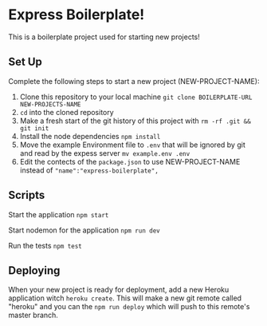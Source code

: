 # Express Boilerplate!

This is a boilerplate project used for starting new projects!

## Set Up

Complete the following steps to start a new project (NEW-PROJECT-NAME):

1. Clone this repository to your local machine `git clone BOILERPLATE-URL NEW-PROJECTS-NAME`
2. `cd` into the cloned repository
3. Make a fresh start of the git history of this project with `rm -rf .git && git init`
4. Install the node dependencies `npm install`
5. Move the example Environment file to `.env` that will be ignored by git and read by the expess server `mv example.env .env`
6. Edit the contects of the `package.json` to use NEW-PROJECT-NAME instead of `"name":"express-boilerplate",`

## Scripts

Start the application `npm start`

Start nodemon for the application `npm run dev`

Run the tests `npm test`

## Deploying

When your new project is ready for deployment, add a new Heroku application witch `heroku create`. This will make a new git remote called "heroku" and you can the `npm run deploy` which will push to this remote's master branch.
